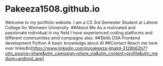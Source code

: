 # Pakeeza1508.github.io
Welcome to my portfolio website. I am a CS 3rd Semester Student at Lahore College for Womwen University.
##About Me
As a motivated and passionate individual in my field I have experienced coding platforms and different commuinities amd compaigns also.
##Skills
DSA
Frontend development 
Python
A basic knowledge about AI
##Contact 
Reach me here over linkedIn[https://www.linkedin.com/in/pakeeza-khalid-3128b62b7?utm_source=share&utm_campaign=share_via&utm_content=profile&utm_medium=android_app]
